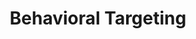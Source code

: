 ---
ee_id: '4180'
site: '1'
type: '2'
long_id: 2014-128 Behavioral Targeting
url: 2014-128-behavioral-targeting
title: Behavioral Targeting
year: '2014'
medium: Search engine optimized institutional press release
commission:
dims:
pitch: "​Seo’d press release for the “Darknet” show at Kunst Halle Sankt Gallen :-)"
ps:
live_url: http://www.kunsthallesanktgallen.ch/en/exhibitions/current.html
related:
youtube:
imgs: behavorial-targeting-2014-128-detail-3-database-ih.jpg,behavorial-targeting-2014-128-detail-2-database-ih.jpg,behavorial-targeting-2014-128-detail-1-database-ih.jpg,behavorial-targeting-2014-128-detail-4-database-ih.jpg,behavorial-targeting-2014-128-detail-5-database-ih.jpg
subheading:
display_year: '2014'
download:
add_credit:
add_credits:
related_code:
layout: things-i-made
---